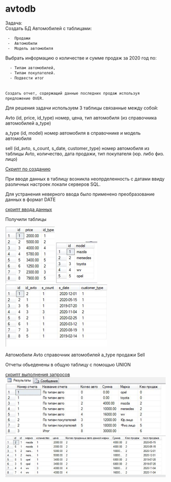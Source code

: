 # avtodb 
<p/>Задача:
	<br>Создать БД Автомобилей с таблицами:
	
	 -  Продажи
	 -  Автомобили
	 -  Модель автомобиля
Выбрать информацию о количестве и сумме продаж за 2020 год по:


	  - Типам автомобилей,
	  - Типам покупателей.
  	  - Подвести итог
	  
	  
    Создать отчет, содержащий данные последних продаж используя предложение OVER. 
    
  
    
 Для решения задачи используем 3 таблицы связанные между собой:
 
 Avto (id, price, id_type) номер, цена, тип автомобиля (из справочника автомобилей a_type)
 
 
 a_type (id, model)  номер автомобиля в справочнике и модель автомобиля
 
 
 sell (id_avto, s_count, s_date, customer_type)  номер автомобиля из таблицы Avto, количество, дата продажи, тип покупателя (юр. либо физ. лицо)
 
 [Скрипт по созданию](https://github.com/DmitryIKos/avtodb/blob/main/create.sql)


При вводе данных в таблицу возникла неопрделенность с датами ввиду различных настроек локали серверов SQL.

Для устранения неверного ввода было применено преобразование данных в формат DATE

[скрипт ввода данных](https://github.com/DmitryIKos/avtodb/blob/main/ins_data.sql)

Получили таблицы
<p/>
<img src=https://github.com/DmitryIKos/avtodb/blob/main/avto.JPG alt="автомобили">
<img src=https://github.com/DmitryIKos/avtodb/blob/main/a_type.JPG>
<img src=https://github.com/DmitryIKos/avtodb/blob/main/sell.JPG></p>

Автомобили Avto               справочник автомобилей a_type         продажи Sell


Отчеты обьеденены в общую таблицу с помощью UNION

[скрипт выполнения запросов](https://github.com/DmitryIKos/avtodb/blob/main/sel.sql)
<br>
<img src=https://github.com/DmitryIKos/avtodb/blob/main/sel.JPG>
<br><img src=https://github.com/DmitryIKos/avtodb/blob/main/sel2.JPG>

